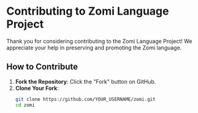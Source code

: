 # Contributing to Zomi Language Project

Thank you for considering contributing to the Zomi Language Project! We appreciate your help in preserving and promoting the Zomi language.

## How to Contribute
1. **Fork the Repository**: Click the "Fork" button on GitHub.
2. **Clone Your Fork**:
   ```bash
   git clone https://github.com/YOUR_USERNAME/zomi.git
   cd zomi
